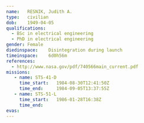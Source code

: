 ```yaml
---
name:	RESNIK, Judith A.
type:	civilian
dob:	1949-04-05
qualifications:
  - BSc in electrical engineering
  - PhD in electrical engineering
gender:	Female
diedinspace:	Disintegration during launch
timeinspace:	6d0h56m
references:
  - http://www.nasa.gov/pdf/740566main_current.pdf
missions:
   - name: STS-41-D
     time_start:   1984-08-30T12:41:50Z
     time_end:     1984-09-05T13:37:55Z
   - name: STS-51-L
     time_start:   1986-01-28T16:38Z
     time_end:     
evas:
---
```

